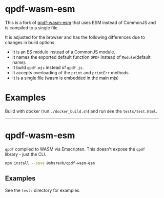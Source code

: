 # qpdf-wasm-esm

This is a fork of [qpdf-wasm-esm](https://github.com/kairi003/qpdf-wasm-esm/) that uses ESM instead of CommonJS and is compiled to a single file.

It is adjusted for the browser and has the following differences due to changes in build options:
- It is an ES module instead of a CommonJS module.
- It names the exported default function `QPDF` instead of `Module`(default name).
- It build `qpdf.mjs` instead of `qpdf.js`.
- It accepts overloading of the `print` and `printErr` methods.
- It is a single file (wasm is embedded in the main mjs)

# Examples

Build with docker (run `./docker_build.sh`) and run see the `tests/test.html`.

---

# qpdf-wasm-esm

`qpdf` compiled to WASM via Emscripten. This doesn't expose the `qpdf` library - just the CLI.

```sh
npm install --save @sharevb/qpdf-wasm-esm
```

## Examples

See the `tests` directory for examples.
